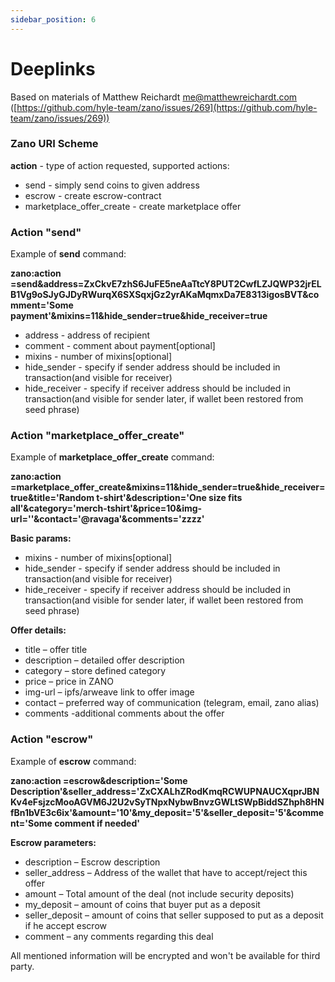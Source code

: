 ```yaml
---
sidebar_position: 6
---
```


# Deeplinks

Based on materials of Matthew Reichardt [me@matthewreichardt.com](mailto:me@matthewreichardt.com) ([https://github.com/hyle-team/zano/issues/269](https://github.com/hyle-team/zano/issues/269))

### Zano URI Scheme

**action** - type of action requested, supported actions:

- send - simply send coins to given address
- escrow - create escrow-contract
- marketplace_offer_create - create marketplace offer

### Action "send"

Example of **send** command:

**zano\:action \=send\&address=ZxCkvE7zhS6JuFE5neAaTtcY8PUT2CwfLZJQWP32jrELB1Vg9oSJyGJDyRWurqX6SXSqxjGz2yrAKaMqmxDa7E8313igosBVT\&comment='Some payment'\&mixins=11\&hide_sender=true\&hide_receiver=true**

- address - address of recipient
- comment - comment about payment\[optional]
- mixins - number of mixins\[optional]
- hide_sender - specify if sender address should be included in transaction(and visible for receiver)
- hide_receiver - specify if receiver address should be included in transaction(and visible for sender later, if wallet been restored from seed phrase)

### Action "marketplace_offer_create"

Example of **marketplace_offer_create** command:

**zano\:action \=marketplace_offer_create\&mixins=11\&hide_sender=true\&hide_receiver=true\&title='Random t-shirt'\&description='One size fits all'\&category='merch-tshirt'\&price=10\&img-url=''\&contact='@ravaga'\&comments='zzzz'**

**Basic params:**

- mixins - number of mixins\[optional]
- hide_sender - specify if sender address should be included in transaction(and visible for receiver)
- hide_receiver - specify if receiver address should be included in transaction(and visible for sender later, if wallet been restored from seed phrase)

**Offer details:**

- title – offer title
- description – detailed offer description
- category – store defined category
- price – price in ZANO
- img-url – ipfs/arweave link to offer image
- contact – preferred way of communication (telegram, email, zano alias)
- comments -additional comments about the offer

### Action "escrow"

Example of **escrow** command:

**zano\:action \=escrow\&description='Some Description'\&seller_address='ZxCXALhZRodKmqRCWUPNAUCXqprJBNKv4eFsjzcMooAGVM6J2U2vSyTNpxNybwBnvzGWLtSWpBiddSZhph8HNfBn1bVE3c6ix'\&amount='10'\&my_deposit='5'\&seller_deposit='5'\&comment='Some comment if needed'**

**Escrow parameters:**

- description – Escrow description
- seller_address – Address of the wallet that have to accept/reject this offer
- amount – Total amount of the deal (not include security deposits)
- my_deposit – amount of coins that buyer put as a deposit
- seller_deposit – amount of coins that seller supposed to put as a deposit if he accept escrow
- comment – any comments regarding this deal

All mentioned information will be encrypted and won't be available for third party.
